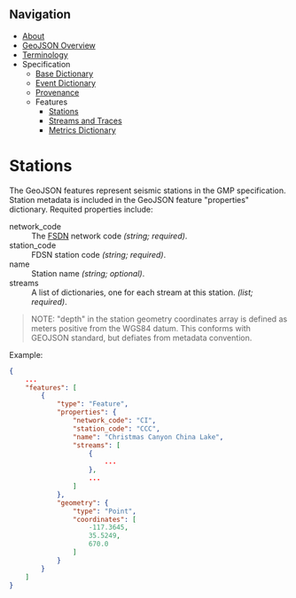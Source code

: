 Navigation
----------

 - [About](../../index.md)
 - [GeoJSON Overview](../../geojson.md)
 - [Terminology](../../terms.md)
 - Specification
   - [Base Dictionary](../base.md)
   - [Event Dictionary](../event.md)
   - [Provenance](../provenance.md)
   - Features
     - [Stations](station.md)
     - [Streams and Traces](streams_traces.md)
     - [Metrics Dictionary](metrics_dict.md)


Stations
========

The GeoJSON features represent seismic stations in the GMP specification. 
Station metadata is included in the GeoJSON feature "properties" dictionary. 
Requited properties include:

<dl>
  <dt>network_code</dt>
    <dd>The <a href="https://www.fdsn.org/networks/">FSDN</a>
    network code <i>(string; required)</i>.</dd>
  <dt>station_code</dt>
    <dd>FDSN station code <i>(string; required)</i>.</dd>
  <dt>name</dt>
    <dd>Station name <i>(string; optional)</i>.</dd>
  <dt>streams</dt>
    <dd>A list of dictionaries, one for each stream at this station. 
    <i>(list; required)</i>.</dd>
</dl>

> NOTE: "depth" in the station geometry coordinates array is defined as 
> meters positive from the WGS84 datum. This conforms with GEOJSON
> standard, but defiates from metadata convention.

Example:

```json
{
    ...
    "features": [
        {
            "type": "Feature",
            "properties": {
                "network_code": "CI",
                "station_code": "CCC",
                "name": "Christmas Canyon China Lake",
                "streams": [
                    {
                        ...
                    },
                    ...
                ]
            },
            "geometry": {
                "type": "Point",
                "coordinates": [
                    -117.3645,
                    35.5249,
                    670.0
                ]
            }
        }
    ]
}
```
